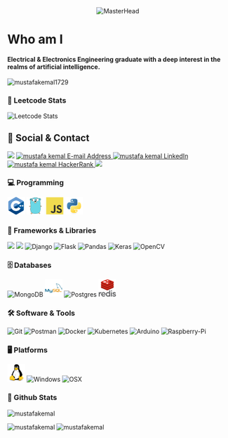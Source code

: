 <div align="center">
  <img src="https://i.pinimg.com/736x/2c/af/8c/2caf8c2dbf6d67612314a9808965a2ff.jpg" alt="MasterHead"/>
</div>

<h1>Who am I</h1>
<h4>Electrical & Electronics Engineering graduate with a deep interest in the realms of artificial intelligence.</h4>

<div>
  <p>
    <img src="https://komarev.com/ghpvc/?username=mustafakemal1729&label=Profile%20views&color=0e75b6&style=flat" alt="mustafakemal1729" />
  </p>
</div>

### 🤖 Leetcode Stats
![Leetcode Stats](https://leetcard.jacoblin.cool/mustafakemal73?theme=dark&font=Lusitana)

## 📇 Social & Contact

<div align="left">
  
  <img src="https://user-images.githubusercontent.com/73097560/115834477-dbab4500-a447-11eb-908a-139a6edaec5c.gif">
    <a href="mailto:mkemalzahiroglu@gmail.com" target="_blank" rel="noreferrer">
    <img src="https://img.shields.io/badge/E&#8209;mail-D14836?style=for-the-badge&logo=gmail&logoColor=white" alt="mustafa kemal E-mail Address" />
  </a>
  <a href="https://www.linkedin.com/in/mustafakemal1729" target="_blank" rel="noreferrer">
    <img src="https://img.shields.io/badge/LinkedIn-0077B5?style=for-the-badge&logo=linkedin&logoColor=white" alt="mustafa kemal LinkedIn" />
  </a>
  <a href="https://www.hackerrank.com/mustafakemal73" target="_blank" rel="noreferrer">
    <img src="https://img.shields.io/badge/HackerRank-2EC866?style=for-the-badge&logo=HackerRank&logoColor=white" alt="mustafa kemal HackerRank" />
  </a>
<img src="https://user-images.githubusercontent.com/73097560/115834477-dbab4500-a447-11eb-908a-139a6edaec5c.gif">
</div>


### 💻 Programming

<p align="left">
  <img src="https://raw.githubusercontent.com/devicons/devicon/master/icons/cplusplus/cplusplus-original.svg" alt="cplusplus" width="40" height="40"/>
  <img src="https://raw.githubusercontent.com/devicons/devicon/master/icons/go/go-original.svg" alt="go" width="40" height="40"/>
  <img src="https://raw.githubusercontent.com/devicons/devicon/master/icons/javascript/javascript-original.svg" alt="javascript" width="40" height="40"/>
  <img src="https://raw.githubusercontent.com/devicons/devicon/master/icons/python/python-original.svg" alt="python" width="40" height="40"/>
</p>

### 🚀 Frameworks & Libraries

<p align="left">
  <img src="https://img.shields.io/badge/Vue.js-43853D?style=for-the-badge&logo=vue.js&logoColor=white"/>
  <img src="https://img.shields.io/badge/Node.js-43853D?style=for-the-badge&logo=node.js&logoColor=white"/>
  <img alt="Django" src="https://img.shields.io/badge/django-%23092E20.svg?style=for-the-badge&logo=django&logoColor=white"></img>
  <img alt="Flask" src="https://img.shields.io/badge/flask-%23000.svg?style=for-the-badge&logo=flask&logoColor=white"/>
  <img alt="Pandas" src="https://img.shields.io/badge/pandas-%23150458.svg?style=for-the-badge&logo=pandas&logoColor=white"/>
  <img alt="Keras" src="https://img.shields.io/badge/Keras-%23D00000.svg?style=for-the-badge&logo=Keras&logoColor=white"/>
  <img alt="OpenCV" src="https://img.shields.io/badge/opencv-%23white.svg?style=for-the-badge&logo=opencv&logoColor=white"/>
</p>

### 🗄️ Databases

<p align="left">
  <img alt="MongoDB" src="https://img.shields.io/badge/MongoDB-%234ea94b.svg?style=for-the-badge&logo=mongodb&logoColor=white"/>
  <img alt="MySQL" src="https://raw.githubusercontent.com/devicons/devicon/master/icons/mysql/mysql-original-wordmark.svg" width="40" height="40"/>
  <img alt="Postgres" src="https://img.shields.io/badge/postgres-%23316192.svg?style=for-the-badge&logo=postgresql&logoColor=white"/>
  <img alt="Redis" src="https://raw.githubusercontent.com/devicons/devicon/master/icons/redis/redis-original-wordmark.svg" width="40" height="40"/>
</p>

### 🛠 Software & Tools

<p align="left">
    <img alt="Git" src="https://img.shields.io/badge/git-%23F05033.svg?style=for-the-badge&logo=git&logoColor=white"/>
    <img alt="Postman" src="https://img.shields.io/badge/Postman-FF6C37?style=for-the-badge&logo=postman&logoColor=white"/>
    <img alt="Docker" src="https://img.shields.io/badge/docker-%230db7ed.svg?style=for-the-badge&logo=docker&logoColor=white"/> 
    <img alt="Kubernetes" src="https://img.shields.io/badge/kubernetes-%23326ce5.svg?style=for-the-badge&logo=kubernetes&logoColor=white"/>
    <img alt="Arduino" src="https://img.shields.io/badge/-Arduino-00979D?style=for-the-badge&logo=Arduino&logoColor=white"/>
    <img alt="Raspberry-Pi" src="https://img.shields.io/badge/-RaspberryPi-C51A4A?style=for-the-badge&logo=Raspberry-Pi"/>
</p>

### 🖥️ Platforms

<p>
  <img alt="Linux" src="https://raw.githubusercontent.com/devicons/devicon/master/icons/linux/linux-original.svg" width="40" height="40"/>
  <img alt="Windows" src="https://upload.wikimedia.org/wikipedia/commons/thumb/2/22/Windows_icon.svg/2048px-Windows_icon.svg.png" width="40", height="40"/>
  <img alt="OSX" src="https://cdn2.iconfinder.com/data/icons/designer-skills/128/apple-ios-system-platform-os-mac-linux-512.png" width="40" height="40" />
</p>

### 🐙 Github Stats

 <p>
    <img decoding="async" loading="lazy" align="center" src="https://github-readme-stats.vercel.app/api/top-langs/?username=mustafakemal1729&theme=material-palenight&hide_border=false&include_all_commits=false&count_private=false&layout=compact" alt="mustafakemal" />
 </p>
 <p>
   <img decoding="async" loading="lazy" src="https://github-readme-stats.vercel.app/api?username=mustafakemal1729&theme=material-palenight&hide_border=false&include_all_commits=false&count_private=false" alt="mustafakemal" />
    <img decoding="async" loading="lazy" src="https://github-readme-streak-stats.herokuapp.com/?user=mustafakemal1729&theme=material-palenight&hide_border=false" alt="mustafakemal" width="50%" />
  </p>
